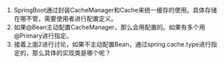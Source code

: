 1. SpringBoot通过封装CacheManager和Cache来统一缓存的使用。具体存储在哪不管，需要使用者进行配置定义。
2. 如果@Bean主动配置CacheManager，那么会用配置的。如果有多个用@Primary进行指定。
3. 接着上面2进行讨论，如果不主动配置Bean，通过spring.cache.type进行指定的，那么具体的实现类是哪个呢？